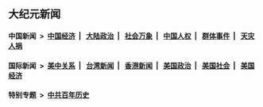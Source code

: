 ## 大纪元新闻

#### 中国新闻 &nbsp;>&nbsp; [中国经济](indexes/ncid283/README.md?01071245) &nbsp;| &nbsp; [大陆政治](indexes/ncid277/README.md?01071245) &nbsp;| &nbsp; [社会万象](indexes/ncid282/README.md?01071245) &nbsp;| &nbsp; [中国人权](indexes/ncid278/README.md?01071245) &nbsp;| &nbsp; [群体事件](indexes/ncid279/README.md?01071245) &nbsp;| &nbsp; [天灾人祸](indexes/ncid280/README.md?01071245)

#### 国际新闻 &nbsp;>&nbsp; [美中关系](indexes/nf1412576/README.md?01071245) &nbsp;| &nbsp; [台湾新闻](indexes/ncid1349361/README.md?01071245) &nbsp;| &nbsp; [香港新闻](indexes/ncid1349362/README.md?01071245) &nbsp;| &nbsp; [美国政治](indexes/ncid1078159/README.md?01071245) &nbsp;| &nbsp; [美国社会](indexes/ncid1078160/README.md?01071245) &nbsp;| &nbsp; [美国经济](indexes/ncid1078158/README.md?01071245)

#### 特别专题 &nbsp;>&nbsp; [中共百年历史](https://github.com/epoch-news/epoch-special/blob/master/README.md?01071245)  
